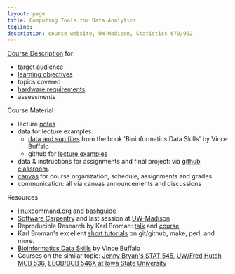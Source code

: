 ```yaml
---
layout: page
title: Computing Tools for Data Analytics
tagline:
description: course website, UW-Madison, Statistics 679/992
---
```


[Course Description](pages/coursedescription.html) for:

- target audience
- [learning objectives](pages/coursedescription.html#learning-objectives)
- topics covered
- [hardware requirements](pages/coursedescription.html#hardware-requirements)
- assessments

Course Material

- lecture [notes](pages/topics.html)
- data for lecture examples:
  * [data and sup files](https://github.com/vsbuffalo/bds-files)
    from the book 'Bioinformatics Data Skills' by Vince Buffalo
  * github for
    [lecture examples](https://github.com/UWMadison-computingtools-master/lecture-examples)
- data & instructions for assignments and final project: via
  [github classroom](https://github.com/UWMadison-computingtools-2020).
- [canvas](https://canvas.wisc.edu/courses/217124) for course
  organization, schedule, assignments and grades
- communication: all via canvas announcements and discussions

Resources

- [linuxcommand.org](http://linuxcommand.org/) and [bashguide](http://mywiki.wooledge.org/BashGuide)
- [Software Carpentry](http://software-carpentry.org/lessons/) and last session
  at [UW-Madison](https://uw-madison-datascience.github.io/2020-08-17-uwmadison-swc/)
  <!-- https://uw-madison-aci.github.io/2018-08-29-uwmadison-swc/ -->
  <!-- https://uw-madison-aci.github.io/2018-01-10-uwmadison-swc/ -->
  <!-- http://uw-madison-aci.github.io/2016-06-08-uwmadison/ -->
- Reproducible Research by Karl Broman:
  [talk](https://github.com/kbroman/Talk_ReproRes) and
  [course](http://kbroman.org/Tools4RR)
- Karl Broman's excellent [short tutorials](http://kbroman.org/pages/tutorials.html) on
  git/github, make, perl, and more.
- [Bioinformatics Data Skills](http://shop.oreilly.com/product/0636920030157.do) by Vince Buffalo
- Courses on the similar topic:
  [Jenny Bryan's STAT 545](https://stat545.com),
  [UW/Fred Hutch MCB 536](https://github.com/fredhutchio/tfcb_2020),
  [EEOB/BCB 546X at Iowa State University](https://eeob-biodata.github.io/EEOB-BCB-546X/)
